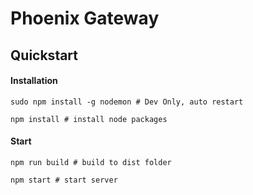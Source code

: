 # Phoenix Gateway
## Quickstart
#### Installation
```shell
sudo npm install -g nodemon # Dev Only, auto restart
```
```shell
npm install # install node packages
```

#### Start
```shell
npm run build # build to dist folder
```
```shell
npm start # start server
```


